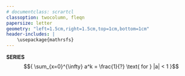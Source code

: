 ```yaml
---
# documentclass: scrartcl
classoption: twocolumn, fleqn
papersize: letter
geometry: "left=1.5cm,right=1.5cm,top=1cm,bottom=1cm"
header-includes: |
    \usepackage{mathrsfs}
---
```


**SERIES**
$${
    \sum_{x=0}^{\infty} a^k = \frac{1}{?} \text{ for } |a| < 1
}$$

